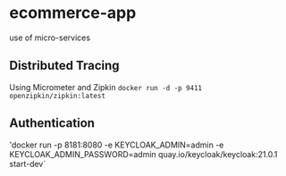 # ecommerce-app
use of micro-services


## Distributed Tracing
Using Micrometer and Zipkin
`docker run -d -p 9411 openzipkin/zipkin:latest`

## Authentication
'docker run -p 8181:8080 -e KEYCLOAK_ADMIN=admin -e KEYCLOAK_ADMIN_PASSWORD=admin quay.io/keycloak/keycloak:21.0.1 start-dev`

